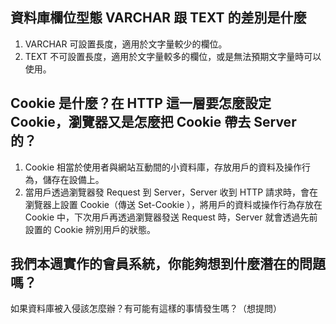 ## 資料庫欄位型態 VARCHAR 跟 TEXT 的差別是什麼
1. VARCHAR 可設置長度，適用於文字量較少的欄位。
2. TEXT 不可設置長度，適用於文字量較多的欄位，或是無法預期文字量時可以使用。

## Cookie 是什麼？在 HTTP 這一層要怎麼設定 Cookie，瀏覽器又是怎麼把 Cookie 帶去 Server 的？
1. Cookie 相當於使用者與網站互動間的小資料庫，存放用戶的資料及操作行為，儲存在設備上。
2. 當用戶透過瀏覽器發 Request 到 Server，Server 收到 HTTP 請求時，會在瀏覽器上設置 Cookie（傳送 Set-Cookie ），將用戶的資料或操作行為存放在 Cookie 中，下次用戶再透過瀏覽器發送 Request 時，Server 就會透過先前設置的 Cookie 辨別用戶的狀態。

## 我們本週實作的會員系統，你能夠想到什麼潛在的問題嗎？
如果資料庫被入侵該怎麼辦？有可能有這樣的事情發生嗎？（想提問）

